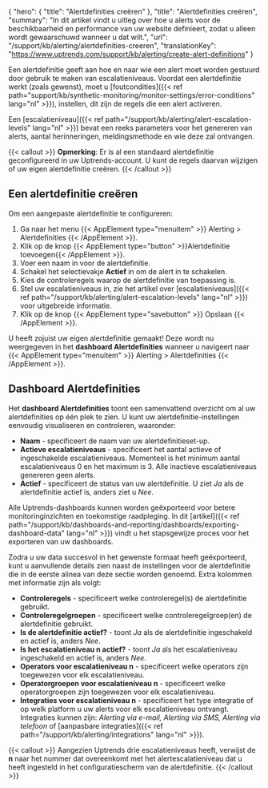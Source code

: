 {
  "hero": {
    "title": "Alertdefinities creëren"
  },
  "title": "Alertdefinities creëren",
  "summary": "In dit artikel vindt u uitleg over hoe u alerts voor de beschikbaarheid en performance van uw website definieert, zodat u alleen wordt gewaarschuwd wanneer u dat wilt.",
  "url": "/support/kb/alerting/alertdefinities-creeren",
  "translationKey": "https://www.uptrends.com/support/kb/alerting/create-alert-definitions"
}

Een alertdefinitie geeft aan hoe en naar wie een alert moet worden gestuurd door gebruik te maken van escalatieniveaus. Voordat een alertdefinitie werkt (zoals gewenst), moet u [foutcondities]({{< ref path="support/kb/synthetic-monitoring/monitor-settings/error-conditions" lang="nl" >}}), instellen, dit zijn de regels die een alert activeren.

Een [escalatieniveau]({{< ref path="/support/kb/alerting/alert-escalation-levels" lang="nl" >}}) bevat een reeks parameters voor het genereren van alerts, aantal herinneringen, meldingsmethode en wie deze zal ontvangen.

{{< callout >}}
**Opmerking**: Er is al een standaard alertdefinitie geconfigureerd in uw Uptrends-account. U kunt de regels daarvan wijzigen of uw eigen alertdefinitie creëren.
{{< /callout >}}

## Een alertdefinitie creëren

Om een aangepaste alertdefinitie te configureren:

1. Ga naar het menu {{< AppElement type="menuitem" >}} Alerting > Alertdefinities {{< /AppElement >}}.
2. Klik op de knop {{< AppElement type="button" >}}Alertdefinitie toevoegen{{< /AppElement >}}.
3. Voer een naam in voor de alertdefinitie.
3. Schakel het selectievakje **Actief** in om de alert in te schakelen.
4. Kies de controleregels waarop de alertdefinitie van toepassing is.
5. Stel uw escalatieniveaus in, zie het artikel over [escalatieniveaus]({{< ref path="/support/kb/alerting/alert-escalation-levels" lang="nl" >}}) voor uitgebreide informatie.
6. Klik op de knop {{< AppElement type="savebutton" >}} Opslaan {{< /AppElement >}}.

U heeft zojuist uw eigen alertdefinitie gemaakt! Deze wordt nu weergegeven in het **dashboard Alertdefinities** wanneer u navigeert naar {{< AppElement type="menuitem" >}} Alerting > Alertdefinities {{< /AppElement >}}.

## Dashboard Alertdefinities

Het **dashboard Alertdefinities** toont een samenvattend overzicht om al uw alertdefinities op één plek te zien. U kunt uw alertdefinitie-instellingen eenvoudig visualiseren en controleren, waaronder:

- **Naam** - specificeert de naam van uw alertdefinitieset-up.
- **Actieve escalatieniveaus** - specificeert het aantal actieve of ingeschakelde escalatieniveaus. Momenteel is het minimum aantal escalatieniveaus 0 en het maximum is 3. Alle inactieve escalatieniveaus genereren geen alerts.
- **Actief** - specificeert de status van uw alertdefinitie. U ziet *Ja* als de alertdefinitie actief is, anders ziet u *Nee*.

Alle Uptrends-dashboards kunnen worden geëxporteerd voor betere monitoringinzichten en toekomstige raadpleging. In dit [artikel]({{< ref path="/support/kb/dashboards-and-reporting/dashboards/exporting-dashboard-data" lang="nl" >}}) vindt u het stapsgewijze proces voor het exporteren van uw dashboards.

Zodra u uw data succesvol in het gewenste formaat heeft geëxporteerd, kunt u aanvullende details zien naast de instellingen voor de alertdefinitie die in de eerste alinea van deze sectie worden genoemd. Extra kolommen met informatie zijn als volgt:

- **Controleregels** - specificeert welke controleregel(s) de alertdefinitie gebruikt.
- **Controleregelgroepen** - specificeert welke controleregelgroep(en) de alertdefinitie gebruikt.
- **Is de alertdefinitie actief?** - toont *Ja* als de alertdefinitie ingeschakeld en actief is, anders *Nee*.
- **Is het escalatieniveau n actief?** - toont *Ja* als het escalatieniveau ingeschakeld en actief is, anders *Nee*.
- **Operators voor escalatieniveau n** - specificeert welke operators zijn toegewezen voor elk escalatieniveau.
- **Operatorgroepen voor escalatieniveau n** - specificeert welke operatorgroepen zijn toegewezen voor elk escalatieniveau.
- **Integraties voor escalatieniveau n** - specificeert het type integratie of op welk platform u uw alerts voor elk escalatieniveau ontvangt. Integraties kunnen zijn: *Alerting via e-mail, Alerting via SMS, Alerting via telefoon* of [aanpasbare integraties]({{< ref path="/support/kb/alerting/integrations" lang="nl" >}}).

{{< callout >}}
Aangezien Uptrends drie escalatieniveaus heeft, verwijst de **n** naar het nummer dat overeenkomt met het alertescalatieniveau dat u heeft ingesteld in het configuratiescherm van de alertdefinitie.
{{< /callout >}}